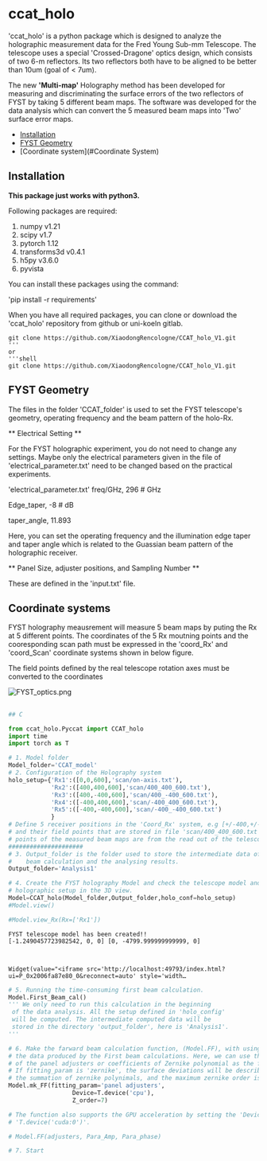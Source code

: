 # ccat_holo

'ccat_holo' is a python package which is designed to analyze the holographic measurement data for the Fred Young Sub-mm Telescope. The telescope uses a special 'Crossed-Dragone' optics design, which consists of two 6-m reflectors. Its two reflectors both have to be aligned to be better than 10um (goal of < 7um). 

The new **'Multi-map'** Holography method has been developed for measuring and discriminating the surface errors of the two reflectors of FYST by taking 5 different beam maps. The software was developed for the data analysis which can convert the 5 measured beam maps into 'Two' surface error maps.

- [Installation](#Installation)
- [FYST Geometry](#FYST_Geometry)
- [Coordinate system](#Coordinate System)

## Installation
**This package just works with python3.**

Following packages are required:
1. numpy v1.21
2. scipy v1.7
3. pytorch 1.12
4. transforms3d v0.4.1
5. h5py v3.6.0
6. pyvista

You can install these packages using the command:

'pip install -r requirements'

When you have all required packages, you can clone or download the 'ccat_holo' repository from github or uni-koeln gitlab. 

```shell
git clone https://github.com/XiaodongRencologne/CCAT_holo_V1.git
'''
or
'''shell
git clone https://github.com/XiaodongRencologne/CCAT_holo_V1.git
```

## FYST Geometry
The files in the folder 'CCAT_folder' is used to set the FYST telescope's geometry, operating frequency and the beam pattern of the holo-Rx. 

** Electrical Setting **

For the FYST holographic experiment, you do not need to change any settings. Maybe only the electrical parameters given in the file of 'electrical_parameter.txt' need to be changed based on the practical experiments.

'electrical_parameter.txt'
freq/GHz, 296  # GHz

Edge_taper, -8 # dB

taper_angle, 11.893

Here, you can set the operating frequency and the illumination edge taper and taper angle which is related to the Guassian beam pattern of the holographic receiver. 

** Panel Size, adjuster positions, and Sampling Number **

These are defined in the 'input.txt' file.

## Coordinate systems

FYST holography meausrement will measure 5 beam maps by puting the Rx at 5 different points. The coordinates of the 5 Rx moutning points and the cooresponding scan path must be expressed in the 'coord_Rx' and 'coord_Scan' coordinate systems shown in below figure.


The field points defined by the real telescope rotation axes must be converted to the coordinates 

![FYST_optics.png](attachment:FYST_optics.png)

## 






```python
## C
```


```python
from ccat_holo.Pyccat import CCAT_holo
import time
import torch as T
```


```python
# 1. Model folder
Model_folder='CCAT_model'
# 2. Configuration of the Holography system
holo_setup={'Rx1':([0,0,600],'scan/on-axis.txt'), 
            'Rx2':([400,400,600],'scan/400_400_600.txt'),
            'Rx3':([400,-400,600],'scan/400_-400_600.txt'),
            'Rx4':([-400,400,600],'scan/-400_400_600.txt'),
            'Rx5':([-400,-400,600],'scan/-400_-400_600.txt')
            }
# Define 5 receiver positions in the 'Coord_Rx' system, e.g [+/-400,+/-400,600]
# and their field points that are stored in file 'scan/400_400_600.txt'. The field
# points of the measured beam maps are from the read out of the telescope coders.
#####################
# 3. Output_folder is the folder used to store the intermediate data of the first
#    beam calculation and the analysing results.
Output_folder='Analysis1'

# 4. Create the FYST holography Model and check the telescope model and 
# holographic setup in the 3D view.
Model=CCAT_holo(Model_folder,Output_folder,holo_conf=holo_setup)
#Model.view()

#Model.view_Rx(Rx=['Rx1'])
```

    FYST telescope model has been created!!
    [-1.2490457723982542, 0, 0] [0, -4799.999999999999, 0]
    


    Widget(value="<iframe src='http://localhost:49793/index.html?ui=P_0x2006fa87e80_0&reconnect=auto' style='width…



```python
# 5. Running the time-consuming first beam calculation.
Model.First_Beam_cal()
''' We only need to run this calculation in the beginning
 of the data analysis. All the setup defined in 'holo_config'
 will be computed. The intermediate computed data will be
 stored in the directory 'output_folder', here is 'Analysis1'.
'''

```


```python
# 6. Make the farward beam calculation function, (Model.FF), with using
# the data produced by the First beam calculations. Here, we can use the movements
# of the panel adjusters or coefficients of Zernike polynomial as the fitting paramters.
# If fitting_param is 'zernike', the surface deviations will be described by 
# the summation of zernike polynimals, and the maximum zernike order is 7th.
Model.mk_FF(fitting_param='panel adjusters',
                  Device=T.device('cpu'),
                  Z_order=7)

# The function also supports the GPU acceleration by setting the 'Device' to 
# 'T.device('cuda:0')'.

# Model.FF(adjusters, Para_Amp, Para_phase)

```


```python
# 7. Start
```
